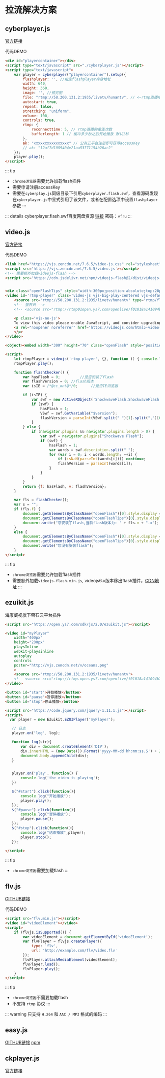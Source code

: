 # 拉流解决方案

## cyberplayer.js

[官方链接](http://cyberplayer.bcelive.com/demo/new/index.html)

代码DEMO

``` html
<div id="playercontainer"></div>
<script type="text/javascript" src="./cyberplayer.js"></script>
<script type="text/javascript">
    var player = cyberplayer("playercontainer").setup({
        flashplayer: '', //指定flashplayer存放地址
        width: 640,
        height: 360,
        image: '', //预览图
        file: "rtmp://58.200.131.2:1935/livetv/hunantv", // <—rtmp直播地址
        autostart: true,
        repeat: false, 
        stretching: "uniform",
        volume: 100,
        controls: true,
        rtmp: {
            reconnecttime: 5, // rtmp直播的重连次数
            bufferlength: 1 // 缓冲多少秒之后开始播放 默认1秒
        },
        ak: "xxxxxxxxxxxxxxxx" // 公有云平台注册即可获得accessKey
        // ak: "12af7d1089404e21aa53771154b20ac2"
    });
    player.play();
</script>
```

::: tip
- `chrome浏览器`需要允许加载flash插件
- 需要申请注册accessKey
- 需要在`cyberplay.js`同级目录下引用`cyberplayer.flash.swf`，查看源码发现在`cyberplayer.js`中显式引用了该文件，或者在配置选项中设置`flashplayer`参数
:::

::: details cyberplayer.flash.swf百度网盘资源
[链接](https://pan.baidu.com/s/1rZn9fJ__3SCls4UcmDaRbA)
密码：`vfru`
:::

## video.js

[官方链接](https://videojs.com/)

代码DEMO

``` html
<link href="https://vjs.zencdn.net/7.6.5/video-js.css" rel="stylesheet">
<script src='https://vjs.zencdn.net/7.6.5/video.js'></script>
<!-- 需要额外加载videojs-flash -->
<script src="https://cdn.jsdelivr.net/npm/videojs-flash@2/dist/videojs-flash.min.js"></script>


<div class="openFlashTips" style="width:300px;position:absolute;top:20px;left:225px;z-Index:9999;color:#fff">视频无法正常播放，请点击下方启用flash</div>
<video id='rtmp-player' class='video-js vjs-big-play-centered vjs-default-skin' autoplay controls preload='auto' width='600' height='400' poster='p/a/t/h/' data-setup='{}'>
    <source src='rtmp://58.200.131.2:1935/livetv/hunantv' type='rtmp/flv'/>
    <!-- 萤石云 -->
    <!-- <source src="rtmp://rtmp01open.ys7.com/openlive/f01018a141094b7fa138b9d0b856507b.hd" type="rtmp/flv"> -->

    <p class='vjs-no-js'>
    To view this video please enable JavaScript, and consider upgrading to a web browser that
    <a rel="noopener noreferrer" href='https://videojs.com/html5-video-support/' target='_blank'>supports HTML5 video</a>
    </p>
</video>

<object><embed width="300" height="70" class="openFlash" style="position:absolute;top:130px;left:225px;z-Index:9999" src="" type="application/x-shockwave-flash"></object>

<script>
    let rtmpPlayer = videojs('rtmp-player', {}, function () { console.log('rtmpPlayer播放器初始化成功') })
    rtmpPlayer.play();

    function flashChecker() {
        var hasFlash = 0;         //是否安装了flash
        var flashVersion = 0; //flash版本
        var isIE = /*@cc_on!@*/0;      //是否IE浏览器

        if (isIE) {
            var swf = new ActiveXObject('ShockwaveFlash.ShockwaveFlash');
            if (swf) {
                hasFlash = 1;
                VSwf = swf.GetVariable("$version");
                flashVersion = parseInt(VSwf.split(" ")[1].split(",")[0]);
            }
        } else {
            if (navigator.plugins && navigator.plugins.length > 0) {
                var swf = navigator.plugins["Shockwave Flash"];
                if (swf) {
                    hasFlash = 1;
                    var words = swf.description.split(" ");
                    for (var i = 0; i < words.length; ++i) {
                        if (isNaN(parseInt(words[i]))) continue;
                        flashVersion = parseInt(words[i]);
                    }
                }
            }
        }
        return {f: hasFlash, v: flashVersion};
    }

    var fls = flashChecker();
    var s = "";
    if (fls.f) {
        document.getElementsByClassName("openFlash")[0].style.display = "none";
        document.getElementsByClassName("openFlashTips")[0].style.display = "none";
        document.write("您安装了flash,当前flash版本为: " + fls.v + ".x");
    }
    else {
        document.getElementsByClassName("openFlash")[0].style.display = "block";
        document.getElementsByClassName("openFlashTips")[0].style.display = "block";
        document.write("您没有安装flash");
    }
</script>
```

::: tip
- `chrome浏览器`需要允许加载flash插件
- 需要额外加载`videojs-flash.min.js`, videojs6.x版本移出flash插件，[CDN地址](https://www.bootcdn.cn/videojs-flash/)
:::

## ezuikit.js

海康威视旗下萤石云平台插件

```html
<script src="https://open.ys7.com/sdk/js/2.0/ezuikit.js"></script>

<video id="myPlayer"   
    width="400px"
    height="200px"
    playsInline
    webkit-playsinline
    autoplay
    controls
    poster="http://vjs.zencdn.net/v/oceans.png"
    >
    <source src="rtmp://58.200.131.2:1935/livetv/hunantv">
    <!-- <source src="rtmp://rtmp.open.ys7.com/openlive/f01018a141094b7fa138b9d0b856507b.hd" type="rtmp/flv" /> -->
</video>

<button id="start">开始播放</button>
<button id="pause">暂停播放</button>
<button id="stop">停止播放</button>

<script src="https://code.jquery.com/jquery-1.11.1.js"></script>
<script>
  var player = new EZuikit.EZUIPlayer('myPlayer');

   // 日志
   player.on('log', log);

   function log(str){
       var div = document.createElement('DIV');
       div.innerHTML = (new Date()).Format('yyyy-MM-dd hh:mm:ss.S') + JSON.stringify(str);
       document.body.appendChild(div);
   }


   player.on('play', function() {
       console.log('the video is playing');    
   })

   $("#start").click(function(){
       console.log("开始播放");
       player.play();
   });
   $("#pause").click(function(){
       console.log("暂停播放");
       player.pause();
   });
   $("#stop").click(function(){
       console.log("结束播放",player);
       player.stop();
   });
   
</script>
```

::: tip
- `chrome浏览器`需要加载flash
:::


## flv.js

[GITHUB链接](https://github.com/Bilibili/flv.js/)

代码DEMO

``` html
<script src="flv.min.js"></script>
<video id="videoElement"></video>
<script>
    if (flvjs.isSupported()) {
        var videoElement = document.getElementById('videoElement');
        var flvPlayer = flvjs.createPlayer({
            type: 'flv',
            url: 'http://example.com/flv/video.flv'
        });
        flvPlayer.attachMediaElement(videoElement);
        flvPlayer.load();
        flvPlayer.play();
    }
</script>
```

::: tip
- `chrome浏览器`不需要加载flash
- 不支持 `rtmp` 协议
:::

::: warning
只支持 `H.264` 和 `AAC / MP3` 格式的编码
:::


## easy.js

[GITHUB链接](https://github.com/tsingsee/EasyPlayer.js)
[npm](https://www.npmjs.com/package/easy-player)

## ckplayer.js

[官方链接](https://www.ckplayer.com/)